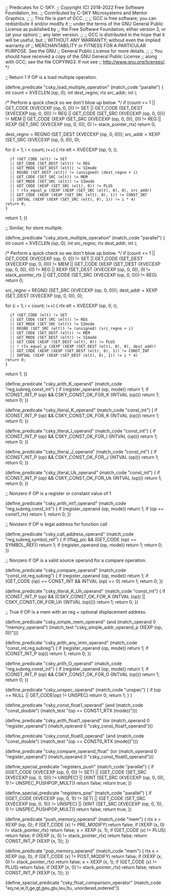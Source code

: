 ;; Predicates for C-SKY.
;; Copyright (C) 2018-2022 Free Software Foundation, Inc.
;; Contributed by C-SKY Microsystems and Mentor Graphics.
;;
;; This file is part of GCC.
;;
;; GCC is free software; you can redistribute it and/or modify it
;; under the terms of the GNU General Public License as published by
;; the Free Software Foundation; either version 3, or (at your option)
;; any later version.
;;
;; GCC is distributed in the hope that it will be useful, but
;; WITHOUT ANY WARRANTY; without even the implied warranty of
;; MERCHANTABILITY or FITNESS FOR A PARTICULAR PURPOSE.  See the GNU
;; General Public License for more details.
;;
;; You should have received a copy of the GNU General Public License
;; along with GCC; see the file COPYING3.  If not see
;; <http://www.gnu.org/licenses/>.  */

;; Return 1 if OP is a load multiple operation.

(define_predicate "csky_load_multiple_operation"
  (match_code "parallel")
{
  int count = XVECLEN (op, 0);
  int dest_regno;
  rtx src_addr;
  int i;

  /* Perform a quick check so we don't blow up below.  */
  if (count <= 1
      || GET_CODE (XVECEXP (op, 0, 0)) != SET
      || GET_CODE (SET_DEST (XVECEXP (op, 0, 0))) != REG
      || GET_CODE (SET_SRC (XVECEXP (op, 0, 0))) != MEM
      || GET_CODE (XEXP (SET_SRC (XVECEXP (op, 0, 0)), 0)) != REG
      || XEXP (SET_SRC (XVECEXP (op, 0, 0)), 0) != stack_pointer_rtx)
    return 0;

  dest_regno = REGNO (SET_DEST (XVECEXP (op, 0, 0)));
  src_addr = XEXP (SET_SRC (XVECEXP (op, 0, 0)), 0);

  for (i = 1; i < count; i++)
    {
      rtx elt = XVECEXP (op, 0, i);

      if (GET_CODE (elt) != SET
	  || GET_CODE (SET_DEST (elt)) != REG
	  || GET_MODE (SET_DEST (elt)) != SImode
	  || REGNO (SET_DEST (elt)) != (unsigned) (dest_regno + i)
	  || GET_CODE (SET_SRC (elt)) != MEM
	  || GET_MODE (SET_SRC (elt)) != SImode
	  || GET_CODE (XEXP (SET_SRC (elt), 0)) != PLUS
	  || ! rtx_equal_p (XEXP (XEXP (SET_SRC (elt), 0), 0), src_addr)
	  || GET_CODE (XEXP (XEXP (SET_SRC (elt), 0), 1)) != CONST_INT
	  || INTVAL (XEXP (XEXP (SET_SRC (elt), 0), 1)) != i * 4)
	return 0;
    }
  return 1;
})

;; Similar, for store multiple.

(define_predicate "csky_store_multiple_operation"
  (match_code "parallel")
{
  int count = XVECLEN (op, 0);
  int src_regno;
  rtx dest_addr;
  int i;

  /* Perform a quick check so we don't blow up below.  */
  if (count <= 1
      || GET_CODE (XVECEXP (op, 0, 0)) != SET
      || GET_CODE (SET_DEST (XVECEXP (op, 0, 0))) != MEM
      || GET_CODE (XEXP (SET_DEST (XVECEXP (op, 0, 0)), 0)) != REG
      || XEXP (SET_DEST (XVECEXP (op, 0, 0)), 0) != stack_pointer_rtx
      || GET_CODE (SET_SRC (XVECEXP (op, 0, 0))) != REG)
    return 0;

  src_regno = REGNO (SET_SRC (XVECEXP (op, 0, 0)));
  dest_addr = XEXP (SET_DEST (XVECEXP (op, 0, 0)), 0);

  for (i = 1; i < count; i++)
    {
      rtx elt = XVECEXP (op, 0, i);

      if (GET_CODE (elt) != SET
	  || GET_CODE (SET_SRC (elt)) != REG
	  || GET_MODE (SET_SRC (elt)) != SImode
	  || REGNO (SET_SRC (elt)) != (unsigned) (src_regno + i)
	  || GET_CODE (SET_DEST (elt)) != MEM
	  || GET_MODE (SET_DEST (elt)) != SImode
	  || GET_CODE (XEXP (SET_DEST (elt), 0)) != PLUS
	  || ! rtx_equal_p (XEXP (XEXP (SET_DEST (elt), 0), 0), dest_addr)
	  || GET_CODE (XEXP (XEXP (SET_DEST (elt), 0), 1)) != CONST_INT
	  || INTVAL (XEXP (XEXP (SET_DEST (elt), 0), 1)) != i * 4)
	return 0;
    }
  return 1;
})


(define_predicate "csky_arith_K_operand"
  (match_code "reg,subreg,const_int")
  {
    if (register_operand (op, mode))
      return 1;
    if (CONST_INT_P (op) && CSKY_CONST_OK_FOR_K (INTVAL (op)))
      return 1;
    return 0;
  })

(define_predicate "csky_literal_K_operand"
  (match_code "const_int")
  {
    if (CONST_INT_P (op) && CSKY_CONST_OK_FOR_K (INTVAL (op)))
      return 1;
    return 0;
  })

(define_predicate "csky_literal_I_operand"
  (match_code "const_int")
  {
    if (CONST_INT_P (op) && CSKY_CONST_OK_FOR_I (INTVAL (op)))
      return 1;
    return 0;
  })

(define_predicate "csky_literal_J_operand"
  (match_code "const_int")
  {
    if (CONST_INT_P (op) && CSKY_CONST_OK_FOR_J (INTVAL (op)))
      return 1;
    return 0;
  })

(define_predicate "csky_literal_Uk_operand"
  (match_code "const_int")
  {
    if (CONST_INT_P (op) && CSKY_CONST_OK_FOR_Uk (INTVAL (op)))
      return 1;
    return 0;
  })

;; Nonzero if OP is a register or constant value of 1

(define_predicate "csky_arith_int1_operand"
  (match_code "reg,subreg,const_int")
  {
    if (register_operand (op, mode))
	return 1;
    if (op == const1_rtx)
	return 1;
    return 0;
  })


;; Nonzero if OP is legal address for function call

(define_predicate "csky_call_address_operand"
  (match_code "reg,subreg,symbol_ref")
  {
    if (!flag_pic && (GET_CODE (op) == SYMBOL_REF))
      return 1;
    if (register_operand (op, mode))
      return 1;
    return 0;
  })

;; Nonzero if OP is a valid source operand for a compare operation.

(define_predicate "csky_compare_operand"
  (match_code "const_int,reg,subreg")
  {
    if (register_operand (op, mode))
      return 1;
    if (GET_CODE (op) == CONST_INT && INTVAL (op) == 0)
      return 1;
    return 0;
  })

(define_predicate "csky_literal_K_Uh_operand"
  (match_code "const_int")
  {
    if (CONST_INT_P (op)
	&& (CSKY_CONST_OK_FOR_K (INTVAL (op))
	    || CSKY_CONST_OK_FOR_Uh (INTVAL (op))))
	  return 1;
    return 0;
  })

;; True if OP is a mem with an reg + optional displacement address.

(define_predicate "csky_simple_mem_operand"
  (and (match_operand 0 "memory_operand")
       (match_test "csky_simple_addr_operand_p (XEXP (op, 0))")))

(define_predicate "csky_arith_any_imm_operand"
  (match_code "const_int,reg,subreg")
  {
    if (register_operand (op, mode))
      return 1;
    if (CONST_INT_P (op))
      return 1;
    return 0;
  })

(define_predicate "csky_arith_O_operand"
  (match_code "reg,subreg,const_int")
  {
    if (register_operand (op, mode))
      return 1;
    if (CONST_INT_P (op) && CSKY_CONST_OK_FOR_O (INTVAL (op)))
      return 1;
    return 0;
  })

(define_predicate "csky_unspec_operand"
  (match_code "unspec")
  {
    if (op == NULL || GET_CODE(op) != UNSPEC)
      return 0;
    return 1;
  }
)

(define_predicate "csky_const_float1_operand"
  (and (match_code "const_double")
       (match_test "(op == CONST1_RTX (mode))")))

(define_predicate "csky_arith_float1_operand"
  (ior (match_operand 0 "register_operand")
       (match_operand 0 "csky_const_float1_operand")))

(define_predicate "csky_const_float0_operand"
  (and (match_code "const_double")
       (match_test "(op == CONST0_RTX (mode))")))

(define_predicate "csky_compare_operand_float"
  (ior (match_operand 0 "register_operand")
       (match_operand 0 "csky_const_float0_operand")))

(define_special_predicate "registers_push"
  (match_code "parallel")
{
  if ((GET_CODE (XVECEXP (op, 0, 0)) != SET)
      || (GET_CODE (SET_SRC (XVECEXP (op, 0, 0))) != UNSPEC)
      || (XINT (SET_SRC (XVECEXP (op, 0, 0)), 1) != UNSPEC_PUSHPOP_MULT))
    return false;
  return true;
})

(define_special_predicate "registers_pop"
  (match_code "parallel")
{
  if ((GET_CODE (XVECEXP (op, 0, 1)) != SET)
      || (GET_CODE (SET_SRC (XVECEXP (op, 0, 1))) != UNSPEC)
      || (XINT (SET_SRC (XVECEXP (op, 0, 1)), 1) != UNSPEC_PUSHPOP_MULT))
    return false;
  return true;
})

(define_predicate "push_memory_operand"
  (match_code "mem")
{
  rtx x = XEXP (op, 0);
  if (GET_CODE (x) != PRE_MODIFY)
    return false;
  if (XEXP (x, 0) != stack_pointer_rtx)
    return false;
  x = XEXP (x, 1);
  if (GET_CODE (x) != PLUS)
    return false;
  if (XEXP (x, 0) != stack_pointer_rtx)
    return false;
  return CONST_INT_P (XEXP (x, 1));
})

(define_predicate "pop_memory_operand"
  (match_code "mem")
{
  rtx x = XEXP (op, 0);
  if (GET_CODE (x) != POST_MODIFY)
    return false;
  if (XEXP (x, 0) != stack_pointer_rtx)
    return false;
  x = XEXP (x, 1);
  if (GET_CODE (x) != PLUS)
    return false;
  if (XEXP (x, 0) != stack_pointer_rtx)
    return false;
  return CONST_INT_P (XEXP (x, 1));
})

(define_special_predicate "csky_float_comparison_operator"
  (match_code "eq,ne,le,lt,ge,gt,geu,gtu,leu,ltu,
	       unordered,ordered"))
